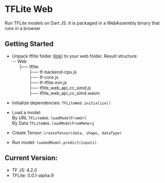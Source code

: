 # TFLite Web
Run TFLite models on Dart JS. It is packaged in a WebAssembly binary that runs in a browser

## Getting Started
+ Unpack tflite folder ([link](https://github.com/hoomanmmd/tflite-web/releases/download/0.0.1/tflite.zip)) to your web folder.
  Result structure:\
  -- Web\
  &#8197; &emsp14;&#8197; &emsp14;├── tflite\
  &#8197; &emsp14;&#8197; &emsp14;&#8197; &emsp14;&#8197; &emsp14;&#8197; &emsp14;├── tf-backend-cpu.js\
  &#8197; &emsp14;&#8197; &emsp14;&#8197; &emsp14;&#8197; &emsp14;&#8197; &emsp14;├── tf-core.js\
  &#8197; &emsp14;&#8197; &emsp14;&#8197; &emsp14;&#8197; &emsp14;&#8197; &emsp14;├── tf-tflite.min.js\
  &#8197; &emsp14;&#8197; &emsp14;&#8197; &emsp14;&#8197; &emsp14;&#8197; &emsp14;├── tflite_web_api_cc_simd.js\
  &#8197; &emsp14;&#8197; &emsp14;&#8197; &emsp14;&#8197; &emsp14;&#8197; &emsp14;├── tflite_web_api_cc_simd.wasm

+ Initialize dependencies:
  ```TFLiteWeb.initialize()```

+ Load a model:
\
By URL
  ```TFLiteWeb.loadModelFromUrl```
\
By Data
  ```TFLiteWeb.loadModelFromMemory```

+ Create Tensor:
  ```createTensor(data, shape, dataType)```

+ Run model:
  ```loadedModel.predict(inputs)```

## Current Version:
+ TF JS: 4.2.0
+ TFLite: 0.0.1-alpha.9
